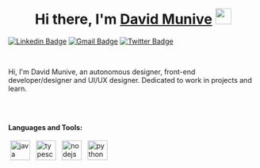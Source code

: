 <h1 align="center">Hi there, I'm <a href="https://www.b.c/" target="_blank">David Munive</a> <img
src="https://github.com/blackcater/blackcater/raw/main/images/Hi.gif" height="32" /></h1>

[![Linkedin Badge](https://img.shields.io/badge/-DavidMunive-blue?style=flat-square&logo=Linkedin&logoColor=white&link=https://www.linkedin.com/in/david-munive-it/)](https://www.linkedin.com/in/david-munive-it/)
[![Gmail Badge](https://img.shields.io/badge/-jdavemun@gmail.com-c14438?style=flat-square&logo=Gmail&logoColor=white&link=mailto:jdavemun@gmail.com)](mailto:jdavemun@gmail.com)
[![Twitter Badge](https://img.shields.io/badge/-@jdavidmunive-1ca0f1?style=flat-square&labelColor=1ca0f1&logo=twitter&logoColor=white&link=https://twitter.com/JDavidMunive)](https://twitter.com/JDavidMunive)

<br />

Hi, I'm David Munive, an autonomous designer, front-end developer/designer and UI/UX designer. Dedicated to work in projects and learn.

<br />
<br />

**Languages and Tools:**

<p>
<img src="https://cdn.jsdelivr.net/gh/devicons/devicon/icons/java/java-original.svg" height="40" style="vertical-align:down; margin:4px" alt="java">
<img src="https://cdn.jsdelivr.net/gh/devicons/devicon/icons/typescript/typescript-original.svg" height="40" style="vertical-align:down; margin:4px" alt="typescript">
<img src="https://cdn.jsdelivr.net/gh/devicons/devicon/icons/nodejs/nodejs-original-wordmark.svg" height="40" style="vertical-align:down; margin:4px" alt="nodejs">
<img src="https://cdn.jsdelivr.net/gh/devicons/devicon/icons/python/python-original.svg" height="40" style="vertical-align:down; margin:4px" alt="python">
</p>



